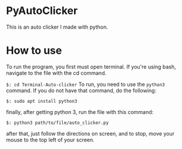 # PyAutoClicker
This is an auto clicker I made with python.

# How to use
To run the program, you first must open terminal. If you're using bash, navigate to the file with the cd command.

`$: cd Terminal-Auto-clicker`
To run, you need to use the `python3` command. If you do not have that command, do the following:

`$: sudo apt install python3`

finally, after getting python 3, run the file with this command:

```$: python3 path/to/file/auto_clicker.py```

after that, just follow the directions on screen, and to stop, move your mouse to the top left of your screen.
